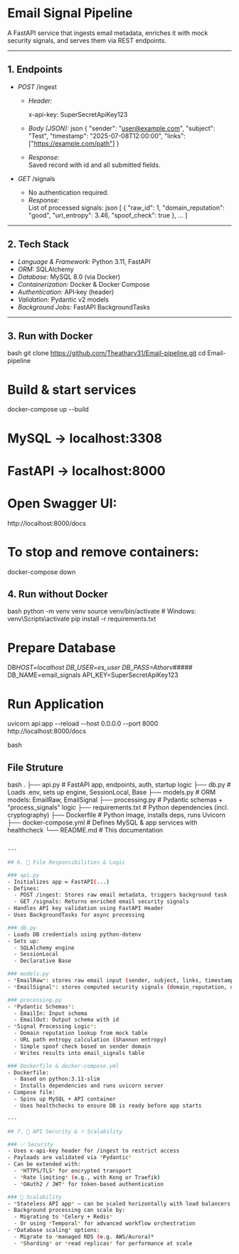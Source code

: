 # Email Signal Pipeline

A FastAPI service that ingests email metadata, enriches it with mock security signals, and serves them via REST endpoints.

---

## 1. Endpoints

- _POST_ /ingest

  - _Header:_

    x-api-key: SuperSecretApiKey123

  - _Body (JSON):_
    json
    {
    "sender": "user@example.com",
    "subject": "Test",
    "timestamp": "2025-07-08T12:00:00",
    "links": ["https://example.com/path"]
    }
  - _Response:_  
    Saved record with id and all submitted fields.

- _GET_ /signals
  - No authentication required.
  - _Response:_  
    List of processed signals:
    json
    [
    {
    "raw_id": 1,
    "domain_reputation": "good",
    "url_entropy": 3.46,
    "spoof_check": true
    },
    ...
    ]

---

## 2. Tech Stack

- _Language & Framework:_ Python 3.11, FastAPI
- _ORM:_ SQLAlchemy
- _Database:_ MySQL 8.0 (via Docker)
- _Containerization:_ Docker & Docker Compose
- _Authentication:_ API‑key (header)
- _Validation:_ Pydantic v2 models
- _Background Jobs:_ FastAPI BackgroundTasks

---

## 3. Run with Docker

bash
git clone https://github.com/Theatharv31/Email-pipeline.git
cd Email-pipeline

# Build & start services

docker-compose up --build

# MySQL → localhost:3308

# FastAPI → localhost:8000

# Open Swagger UI:

http://localhost:8000/docs

# To stop and remove containers:

docker-compose down

## 4. Run without Docker

bash
python -m venv venv
source venv/bin/activate # Windows: venv\Scripts\activate
pip install -r requirements.txt

# Prepare Database

DB*HOST=localhost
DB_USER=es_user
DB_PASS=Atharv*#####
DB_NAME=email_signals
API_KEY=SuperSecretApiKey123

# Run Application

uvicorn api:app --reload --host 0.0.0.0 --port 8000
http://localhost:8000/docs

bash

## File Struture

bash
.
├── api.py # FastAPI app, endpoints, auth, startup logic
├── db.py # Loads .env, sets up engine, SessionLocal, Base
├── models.py # ORM models: EmailRaw, EmailSignal
├── processing.py # Pydantic schemas + "process_signals" logic
├── requirements.txt # Python dependencies (incl. cryptography)
├── Dockerfile # Python image, installs deps, runs Uvicorn
├── docker-compose.yml # Defines MySQL & app services with healthcheck
└── README.md # This documentation

```bash

---

## 6. 📂 File Responsibilities & Logic

### api.py
- Initializes app = FastAPI(...)
- Defines:
  - POST /ingest: Stores raw email metadata, triggers background task
  - GET /signals: Returns enriched email security signals
- Handles API key validation using FastAPI Header
- Uses BackgroundTasks for async processing

### db.py
- Loads DB credentials using python-dotenv
- Sets up:
  - SQLAlchemy engine
  - SessionLocal
  - Declarative Base

### models.py
- *EmailRaw*: stores raw email input (sender, subject, links, timestamp)
- *EmailSignal*: stores computed security signals (domain_reputation, url_entropy, spoof_check)

### processing.py
- *Pydantic Schemas*:
  - EmailIn: Input schema
  - EmailOut: Output schema with id
- *Signal Processing Logic*:
  - Domain reputation lookup from mock table
  - URL path entropy calculation (Shannon entropy)
  - Simple spoof check based on sender domain
  - Writes results into email_signals table

### Dockerfile & docker-compose.yml
- Dockerfile:
  - Based on python:3.11-slim
  - Installs dependencies and runs uvicorn server
- Compose file:
  - Spins up MySQL + API container
  - Uses healthchecks to ensure DB is ready before app starts

---

## 7. 🔐 API Security & ⚡ Scalability

### ✅ Security
- Uses x-api-key header for /ingest to restrict access
- Payloads are validated via *Pydantic*
- Can be extended with:
  - *HTTPS/TLS* for encrypted transport
  - *Rate limiting* (e.g., with Kong or Traefik)
  - *OAuth2 / JWT* for token-based authentication

### 🚀 Scalability
- *Stateless API app* – can be scaled horizontally with load balancers
- Background processing can scale by:
  - Migrating to *Celery + Redis*
  - Or using *Temporal* for advanced workflow orchestration
- *Database scaling* options:
  - Migrate to *managed RDS (e.g. AWS/Aurora)*
  - *Sharding* or *read replicas* for performance at scale
```
